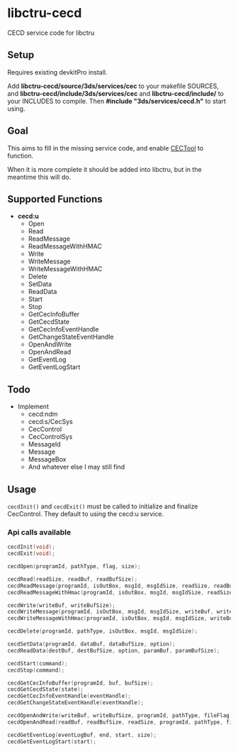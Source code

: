 # libctru-cecd
CECD service code for libctru

## Setup
Requires existing devkitPro install.

Add **libctru-cecd/source/3ds/services/cec** to your makefile SOURCES, and **libctru-cecd/include/3ds/services/cec** and **libctru-cecd/include/** to your INCLUDES to compile. Then **#include "3ds/services/cecd.h"** to start using.

## Goal
This aims to fill in the missing service code, and enable [CECTool](https://github.com/NarcolepticK/CECTool) to function.

When it is more complete it should be added into libctru, but in the meantime this will do.

## Supported Functions
- **cecd:u**
    - Open
    - Read
    - ReadMessage
    - ReadMessageWithHMAC
    - Write
    - WriteMessage
    - WriteMessageWithHMAC
    - Delete
    - SetData
    - ReadData
    - Start
    - Stop
    - GetCecInfoBuffer
    - GetCecdState
    - GetCecInfoEventHandle
    - GetChangeStateEventHandle
    - OpenAndWrite
    - OpenAndRead
    - GetEventLog
    - GetEventLogStart

## Todo
- Implement
    - cecd:ndm
    - cecd:s/CecSys
    - CecControl
    - CecControlSys
    - MessageId
    - Message
    - MessageBox
    - And whatever else I may still find

## Usage
`cecdInit()` and `cecdExit()` must be called to initialize and finalize CecControl. They default to using the cecd:u service.

### Api calls available
```C
cecdInit(void);
cecdExit(void);

cecdOpen(programId, pathType, flag, size);

cecdRead(readSize, readBuf, readBufSize);
cecdReadMessage(programId, isOutBox, msgId, msgIdSize, readSize, readBuf, readBufSize);
cecdReadMessageWithHmac(programId, isOutBox, msgId, msgIdSize, readSize, readBuf, readBufSize, hmacKey);

cecdWrite(writeBuf, writeBufSize);
cecdWriteMessage(programId, isOutBox, msgId, msgIdSize, writeBuf, writeBufSize);
cecdWriteMessageWithHmac(programId, isOutBox, msgId, msgIdSize, writeBuf, writeBufSize, hmacKey);

cecdDelete(programId, pathType, isOutBox, msgId, msgIdSize);

cecdSetData(programId, dataBuf, dataBufSize, option);
cecdReadData(destBuf, destBufSize, option, paramBuf, paramBufSize);

cecdStart(command);
cecdStop(command);

cecdGetCecInfoBuffer(programId, buf, bufSize);
cecdGetCecdState(state);
cecdGetCecInfoEventHandle(eventHandle);
cecdGetChangeStateEventHandle(eventHandle);

cecdOpenAndWrite(writeBuf, writeBufSize, programId, pathType, fileFlag);
cecdOpenAndRead(readBuf, readBufSize, readSize, programId, pathType, fileFlag);

cecdGetEventLog(eventLogBuf, end, start, size);
cecdGetEventLogStart(start);
```
